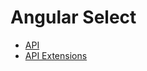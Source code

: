 <div class="pull-right">
    <a href="https://github.com/ressurectit/ng-select">
        <span class="fab fa-github"></span>
    </a>
</div>

# Angular Select

- [API](/api/ng-select/select)
- [API Extensions](/api/ng-select-extensions/select-extensions)